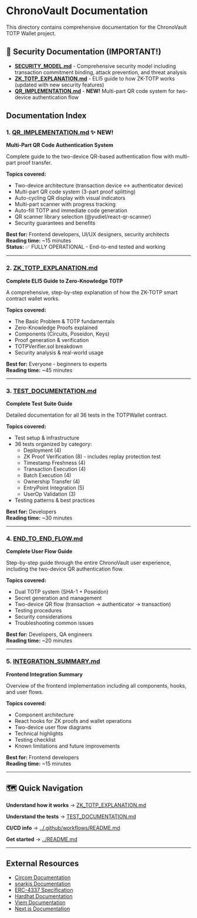 # ChronoVault Documentation

This directory contains comprehensive documentation for the ChronoVault TOTP Wallet project.

## 🔐 Security Documentation (IMPORTANT!)

- **[SECURITY_MODEL.md](./SECURITY_MODEL.md)** - Comprehensive security model including transaction commitment binding, attack prevention, and threat analysis
- **[ZK_TOTP_EXPLANATION.md](./ZK_TOTP_EXPLANATION.md)** - ELI5 guide to how ZK-TOTP works (updated with new security features)
- **[QR_IMPLEMENTATION.md](./QR_IMPLEMENTATION.md)** - **NEW!** Multi-part QR code system for two-device authentication flow

## Documentation Index

### 1. [QR_IMPLEMENTATION.md](QR_IMPLEMENTATION.md) **✨ NEW!**
**Multi-Part QR Code Authentication System**

Complete guide to the two-device QR-based authentication flow with multi-part proof transfer.

**Topics covered:**
- Two-device architecture (transaction device ↔ authenticator device)
- Multi-part QR code system (3-part proof splitting)
- Auto-cycling QR display with visual indicators
- Multi-part scanner with progress tracking
- Auto-fill TOTP and immediate code generation
- QR scanner library selection (@yudiel/react-qr-scanner)
- Security guarantees and benefits

**Best for:** Frontend developers, UI/UX designers, security architects  
**Reading time:** ~15 minutes  
**Status:** ✅ FULLY OPERATIONAL - End-to-end tested and working

---

### 2. [ZK_TOTP_EXPLANATION.md](ZK_TOTP_EXPLANATION.md)
**Complete ELI5 Guide to Zero-Knowledge TOTP**

A comprehensive, step-by-step explanation of how the ZK-TOTP smart contract wallet works.

**Topics covered:**
- The Basic Problem & TOTP fundamentals
- Zero-Knowledge Proofs explained
- Components (Circuits, Poseidon, Keys)
- Proof generation & verification
- TOTPVerifier.sol breakdown
- Security analysis & real-world usage

**Best for:** Everyone - beginners to experts  
**Reading time:** ~45 minutes

---

### 3. [TEST_DOCUMENTATION.md](TEST_DOCUMENTATION.md)
**Complete Test Suite Guide**

Detailed documentation for all 36 tests in the TOTPWallet contract.

**Topics covered:**
- Test setup & infrastructure
- 36 tests organized by category:
  - Deployment (4)
  - ZK Proof Verification (8) - includes replay protection test
  - Timestamp Freshness (4)
  - Transaction Execution (4)
  - Batch Execution (4)
  - Ownership Transfer (4)
  - EntryPoint Integration (5)
  - UserOp Validation (3)
- Testing patterns & best practices

**Best for:** Developers  
**Reading time:** ~30 minutes

---

### 4. [END_TO_END_FLOW.md](END_TO_END_FLOW.md)
**Complete User Flow Guide**

Step-by-step guide through the entire ChronoVault user experience, including the two-device QR authentication flow.

**Topics covered:**
- Dual TOTP system (SHA-1 + Poseidon)
- Secret generation and management
- Two-device QR flow (transaction → authenticator → transaction)
- Testing procedures
- Security considerations
- Troubleshooting common issues

**Best for:** Developers, QA engineers  
**Reading time:** ~20 minutes

---

### 5. [INTEGRATION_SUMMARY.md](INTEGRATION_SUMMARY.md)
**Frontend Integration Summary**

Overview of the frontend implementation including all components, hooks, and user flows.

**Topics covered:**
- Component architecture
- React hooks for ZK proofs and wallet operations
- Two-device user flow diagrams
- Technical highlights
- Testing checklist
- Known limitations and future improvements

**Best for:** Frontend developers  
**Reading time:** ~15 minutes

---

## 🗺️ Quick Navigation

**Understand how it works** → [ZK_TOTP_EXPLANATION.md](ZK_TOTP_EXPLANATION.md)

**Understand the tests** → [TEST_DOCUMENTATION.md](TEST_DOCUMENTATION.md)

**CI/CD info** → [../.github/workflows/README.md](../.github/workflows/README.md)

**Get started** → [../README.md](../README.md)

---

##  External Resources

- [Circom Documentation](https://docs.circom.io/)
- [snarkjs Documentation](https://github.com/iden3/snarkjs)
- [ERC-4337 Specification](https://eips.ethereum.org/EIPS/eip-4337)
- [Hardhat Documentation](https://hardhat.org/docs)
- [Viem Documentation](https://viem.sh/)
- [Next.js Documentation](https://nextjs.org/docs)
